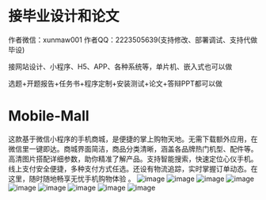 # 接毕业设计和论文
作者微信：xunmaw001  作者QQ：2223505639(支持修改、部署调试、支持代做毕设)

接网站设计、小程序、H5、APP、各种系统等，单片机、嵌入式也可以做

选题+开题报告+任务书+程序定制+安装测试+论文+答辩PPT都可以做
# Mobile-Mall
这款基于微信小程序的手机商城，是便捷的掌上购物天地。无需下载额外应用，在微信里一键即达。商城界面简洁，商品分类清晰，涵盖各品牌热门机型、配件等。高清图片搭配详细参数，助你精准了解产品。支持智能搜索，快速定位心仪手机。线上支付安全便捷，多种支付方式任选。还设有物流追踪，实时掌握订单动态。在这里，随时随地畅享无忧手机购物体验 。 
![image](https://github.com/user-attachments/assets/ddcfd487-6a77-4ab9-a641-0f4bdcd61cdb)
![image](https://github.com/user-attachments/assets/38c16f5a-55b4-40da-a778-59408ef07353)
![image](https://github.com/user-attachments/assets/a3854466-1358-4abb-8305-5ea6830ac5e0)
![image](https://github.com/user-attachments/assets/299dde08-0fb9-42de-b3f7-80ee899f3121)
![image](https://github.com/user-attachments/assets/9e91c061-a457-4798-9e99-05e74c159b59)
![image](https://github.com/user-attachments/assets/52ad19b7-c18f-4650-830c-9cb1291c9e71)
![image](https://github.com/user-attachments/assets/4abf235d-8fd0-4379-9862-448c5be74937)
![image](https://github.com/user-attachments/assets/db24c29d-7e57-4740-b044-1841ce229737)
![image](https://github.com/user-attachments/assets/982428ba-6ad3-43e4-9a3b-3174a235a021)

